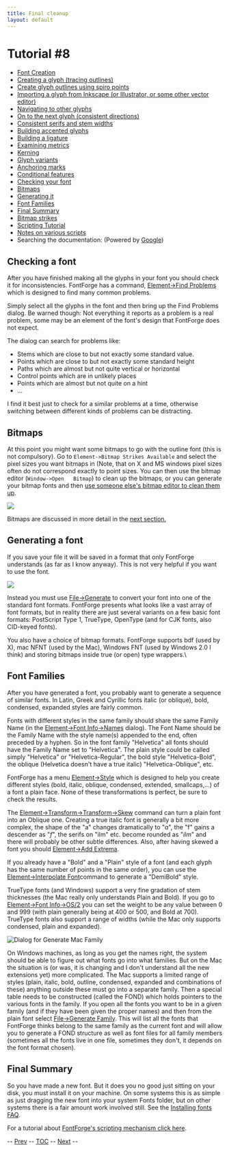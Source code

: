```yaml
---
title: Final cleanup
layout: default
---
```



Tutorial \#8
============

-   [Font Creation](editexample.html#FontCreate)
-   [Creating a glyph (tracing outlines)](editexample.html#CharCreate)
-   [Create glyph outlines using spiro points](editspiro.html)
-   [Importing a glyph from Inkscape (or Illustrator, or some other
    vector editor)](importexample.html)
-   [Navigating to other glyphs](editexample2.html#Navigating)
-   [On to the next glyph (consistent
    directions)](editexample2.html#Creating-o)
-   [Consistent serifs and stem
    widths](editexample3.html#consistent-stems)
-   [Building accented glyphs](editexample4.html#accents)
-   [Building a ligature](editexample4.html#ligature)
-   [Examining metrics](editexample5.html#metrics)
-   [Kerning](editexample5.html#Kerning)
-   [Glyph variants](editexample6.html#Variants)
-   [Anchoring marks](editexample6.html#Marks)
-   [Conditional features](editexample6-5.html#Conditional)
-   [Checking your font](editexample7.html#checking)
-   [Bitmaps](#Bitmaps)
-   [Generating it](editexample7.html#generating)
-   [Font Families](editexample7.html#Families)
-   [Final Summary](editexample7.html#summary)
-   [Bitmap strikes](editexample8.html)
-   [Scripting Tutorial](scripting-tutorial.html)
-   [Notes on various scripts](scriptnotes.html#Special)
-   Searching the documentation: (Powered by
    [Google](http://www.google.com/))

Checking a font
---------------

After you have finished making all the glyphs in your font you should
check it for inconsistencies. FontForge has a command, [Element-\>Find
Problems](problems.html) which is designed to find many common problems.

Simply select all the glyphs in the font and then bring up the Find
Problems dialog. Be warned though: Not everything it reports as a
problem is a real problem, some may be an element of the font's design
that FontForge does not expect.

The dialog can search for problems like:

-   Stems which are close to but not exactly some standard value.
-   Points which are close to but not exactly some standard height
-   Paths which are almost but not quite vertical or horizontal
-   Control points which are in unlikely places
-   Points which are almost but not quite on a hint
-   ...

I find it best just to check for a similar problems at a time, otherwise
switching between different kinds of problems can be distracting.

Bitmaps
-------

At this point you might want some bitmaps to go with the outline font
(this is not compulsory). Go to `Element->Bitmap Strikes Available` and
select the pixel sizes you want bitmaps in (Note, that on X and MS
windows pixel sizes often do not correspond exactly to point sizes. You
can then use the bitmap editor (`Window->Open   Bitmap`) to clean up the
bitmaps, or you can generate your bitmap fonts and then [use someone
else's bitmap editor to clean them
up](http://clr.nmsu.edu/~mleisher/download.html).

![](img/BitmapView.png)

Bitmaps are discussed in more detail in the [next
section.](editexample8.html)

Generating a font
-----------------

If you save your file it will be saved in a format that only FontForge
understands (as far as I know anyway). This is not very helpful if you
want to use the font.

![](img/generate.png)

Instead you must use [File-\>Generate](generate.html)
to convert your font into one of the standard font formats. FontForge
presents what looks like a vast array of font formats, but in reality
there are just several variants on a few basic font formats: PostScript
Type 1, TrueType, OpenType (and for CJK fonts, also CID-keyed fonts).

You also have a choice of bitmap formats. FontForge supports bdf (used
by X), mac NFNT (used by the Mac), Windows FNT (used by Windows 2.0 I
think) and storing bitmaps inside true (or open) type wrappers.\

Font Families
-------------

After you have generated a font, you probably want to generate a
sequence of similar fonts. In Latin, Greek and Cyrillic fonts italic (or
oblique), bold, condensed, expanded styles are fairly common.

Fonts with different styles in the same family should share the same
Family Name (in the [Element-\>Font Info-\>Names](fontinfo.html)
dialog). The Font Name should be the Family Name with the style name(s)
appended to the end, often preceded by a hyphen. So in the font family
"Helvetica" all fonts should have the Family Name set to "Helvetica".
The plain style could be called simply "Helvetica" or
"Helvetica-Regular", the bold style "Helvetica-Bold", the oblique
(Helvetica doesn't have a true italic) "Helvetica-Oblique", etc.

FontForge has a menu [Element-\>Style](elementmenu.html#Style) which is
designed to help you create different styles (bold, italic, oblique,
condensed, extended, smallcaps,...) of a font a plain face. None of
these transformations is perfect, be sure to check the results.

The [Element-\>Transform-\>Transform-\>Skew](transform.html) command can
turn a plain font into an Oblique one. Creating a true italic font is
generally a bit more complex, the shape of the "a" changes dramatically
to "*a*", the "f" gains a descender as "*f*", the serifs on "ilm" etc.
become rounded as "*ilm*" and there will probably be other subtle
differences. Also, after having skewed a font you should [Element-\>Add
Extrema](elementmenu.html#Add-Extrema).

If you already have a "Bold" and a "Plain" style of a font (and each
glyph has the same number of points in the same order), you can use the
[Element-\>Interpolate Font](elementmenu.html#Interpolate)command to
generate a "DemiBold" style.

TrueType fonts (and Windows) support a very fine gradation of stem
thicknesses (the Mac really only understands Plain and Bold). If you go
to [Element-\>Font Info-\>OS/2](fontinfo.html#TTF-Values) you can set
the weight to be any value between 0 and 999 (with plain generally being
at 400 or 500, and Bold at 700). TrueType fonts also support a range of
widths (while the Mac only supports condensed, plain and expanded).

![Dialog for Generate Mac Family](img/GenerateFamily.png)

On Windows
machines, as long as you get the names right, the system should be able
to figure out what fonts go into what families. But on the Mac the
situation is (or was, it is changing and I don't understand all the new
extensions yet) more complicated. The Mac supports a limited range of
styles (plain, italic, bold, outline, condensed, expanded and
combinations of these) anything outside these must go into a separate
family. Then a special table needs to be constructed (called the FOND)
which holds pointers to the various fonts in the family. If you open all
the fonts you want to be in a given family (and if they have been given
the proper names) and then from the plain font select [File-\>Generate
Family](filemenu.html#GenerateMac). This will list all the fonts that
FontForge thinks belong to the same family as the current font and will
allow you to generate a FOND structure as well as font files for all
family members (sometimes all the fonts live in one file, sometimes they
don't, it depends on the font format chosen).

Final Summary
-------------

So you have made a new font. But it does you no good just sitting on
your disk, you must install it on your machine. On some systems this is
as simple as just dragging the new font into your system Fonts folder,
but on other systems there is a fair amount work involved still. See the
[Installing fonts FAQ](faq.html#font-install).

For a tutorial about [FontForge's scripting mechanism click
here](scripting-tutorial.html).

-- [Prev](editexample6-5.html) -- [TOC](overview.html) --
[Next](scriptnotes.html) --
